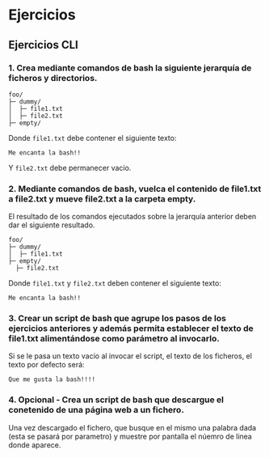 # Ejercicios

## Ejercicios CLI

### 1. Crea mediante comandos de bash la siguiente jerarquía de ficheros y directorios.

```
foo/
├─ dummy/
│  ├─ file1.txt
│  ├─ file2.txt
├─ empty/
```

Donde `file1.txt` debe contener el siguiente texto:

```
Me encanta la bash!!
```

Y `file2.txt` debe permanecer vacío.

### 2. Mediante comandos de bash, vuelca el contenido de file1.txt a file2.txt y mueve file2.txt a la carpeta empty.

El resultado de los comandos ejecutados sobre la jerarquía anterior deben dar el siguiente resultado.

```
foo/
├─ dummy/
│  ├─ file1.txt
├─ empty/
  ├─ file2.txt
```

Donde `file1.txt` y `file2.txt` deben contener el siguiente texto:

```
Me encanta la bash!!
```

### 3. Crear un script de bash que agrupe los pasos de los ejercicios anteriores y además permita establecer el texto de file1.txt alimentándose como parámetro al invocarlo.

Si se le pasa un texto vacío al invocar el script, el texto de los ficheros, el texto por defecto será:

```
Que me gusta la bash!!!!
```

### 4. Opcional - Crea un script de bash que descargue el conetenido de una página web a un fichero.

Una vez descargado el fichero, que busque en el mismo una palabra dada (esta se pasará por parametro) y muestre por pantalla el núemro de linea donde aparece.
